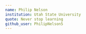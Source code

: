 ```yaml
---
name: Philip Nelson
institution: Utah State University
quote: Never stop learning
github_user: PhilipNelson5
---
```

